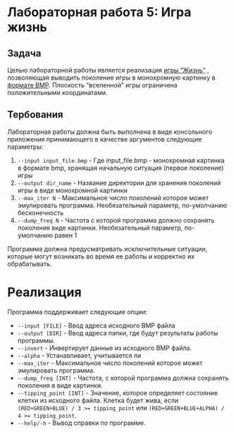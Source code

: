 # Лабораторная работа 5: Игра жизнь

## Задача
Целью лабораторной работы является реализация [игры “Жизнь”](https://en.wikipedia.org/wiki/Conway%27s_Game_of_Life) , позволяющая выводить поколение игры в монохромную картинку в [формате BMP](https://en.wikipedia.org/wiki/BMP_file_format). Плоскость “вселенной” игры ограничена положительными координатами.

## Тербования
Лабораторная работы должна быть выполнена в виде консольного приложения принимающего в качестве аргументов следующие параметры:
1. `--input input_file.bmp` - Где input_file.bmp - монохромная картинка в формате bmp, хранящая начальную ситуация (первое поколение) игры
2. `--output dir_name` - Название директории для хранения поколений игры в виде монохромной картинки
3. `--max_iter N` - Максимальное число поколений которое может эмулировать программа. Необязательный параметр, по-умолчанию бесконечность
4. `--dump_freq N` - Частота с которой программа должно сохранять поколения виде картинки. Необязательный параметр, по-умолчанию равен 1

Программа должна предусматривать исключительные ситуации, которые могут возникать во время ее работы и корректно их обрабатывать.

# Реализация
Программа поддерживает следующие опции:
* `--input [FILE]` - Ввод адреса исходного BMP файла
* `--output [DIR]` - Ввод адреса папки, где будут результаты работы программы.
* `--invert` - Инвертирует данные из исходного BMP файла.
* `--alpha` - Устанавливает, учитывается ли 
* `--max_iter` - Максимальное число поколений которое может эмулировать программа.
* `--dump_freq [INT]` - Частота, с которой программа должна сохранять поколения в виде картинки.
* `--tipping_point [INT]` - Значение, которое определяет состояние клетки из исходного файла. Клетка будет жива, если `(RED+GREEN+BLUE) / 3 >= tipping_point` или `(RED+GREEN+BLUE+ALPHA) / 4 >= tipping_point`.
* `--help/-h` - Вывод справки по программе.